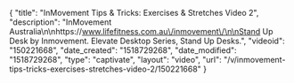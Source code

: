 {
    "title": "InMovement Tips & Tricks: Exercises & Stretches Video 2",
    "description": "InMovement Australia\n\nhttps:\/\/www.lifefitness.com.au\/inmovement\/\n\nStand Up Desk by Inmovement.  Elevate Desktop Series, Stand Up Desks.",
    "videoid": "150221668",
    "date_created": "1518729268",
    "date_modified": "1518729268",
    "type": "captivate",
    "layout": "video",
    "url": "\/v\/inmovement-tips-tricks-exercises-stretches-video-2\/150221668"
}